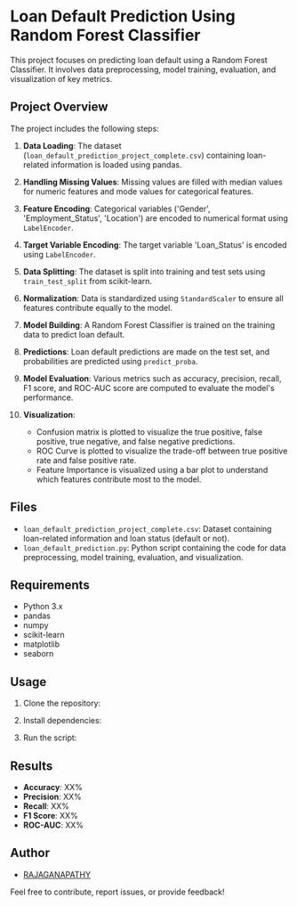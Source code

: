# Loan Default Prediction Using Random Forest Classifier

This project focuses on predicting loan default using a Random Forest Classifier. It involves data preprocessing, model training, evaluation, and visualization of key metrics.

## Project Overview

The project includes the following steps:

1. **Data Loading**: The dataset (`loan_default_prediction_project_complete.csv`) containing loan-related information is loaded using pandas.

2. **Handling Missing Values**: Missing values are filled with median values for numeric features and mode values for categorical features.

3. **Feature Encoding**: Categorical variables ('Gender', 'Employment_Status', 'Location') are encoded to numerical format using `LabelEncoder`.

4. **Target Variable Encoding**: The target variable 'Loan_Status' is encoded using `LabelEncoder`.

5. **Data Splitting**: The dataset is split into training and test sets using `train_test_split` from scikit-learn.

6. **Normalization**: Data is standardized using `StandardScaler` to ensure all features contribute equally to the model.

7. **Model Building**: A Random Forest Classifier is trained on the training data to predict loan default.

8. **Predictions**: Loan default predictions are made on the test set, and probabilities are predicted using `predict_proba`.

9. **Model Evaluation**: Various metrics such as accuracy, precision, recall, F1 score, and ROC-AUC score are computed to evaluate the model's performance.

10. **Visualization**: 
    - Confusion matrix is plotted to visualize the true positive, false positive, true negative, and false negative predictions.
    - ROC Curve is plotted to visualize the trade-off between true positive rate and false positive rate.
    - Feature Importance is visualized using a bar plot to understand which features contribute most to the model.

## Files

- `loan_default_prediction_project_complete.csv`: Dataset containing loan-related information and loan status (default or not).
- `loan_default_prediction.py`: Python script containing the code for data preprocessing, model training, evaluation, and visualization.

## Requirements

- Python 3.x
- pandas
- numpy
- scikit-learn
- matplotlib
- seaborn

## Usage

1. Clone the repository:

2. Install dependencies:

3. Run the script:

## Results

- **Accuracy**: XX%
- **Precision**: XX%
- **Recall**: XX%
- **F1 Score**: XX%
- **ROC-AUC**: XX%

## Author

- [RAJAGANAPATHY](https://github.com/your-rajaganaa)

Feel free to contribute, report issues, or provide feedback!

